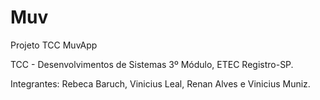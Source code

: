 # Muv
 Projeto TCC MuvApp

 TCC - Desenvolvimentos de Sistemas 3º Módulo, ETEC Registro-SP.

 Integrantes: Rebeca Baruch, Vinicius Leal, Renan Alves e Vinicius Muniz.
